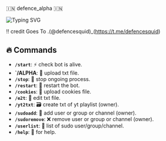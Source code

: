 <h1 align= "center ">
</h1>
  🇮🇳 defence_alpha 🇮🇳

 ![Typing SVG](https://readme-typing-svg.herokuapp.com/?lines=Welcome+To+Txt+Uploader+Bot+!)


!! credit Goes To .(@defencesquid)_(https://t.me/defencesquid)
## 🔥 Commands

- **`/start`**: ⚡ check bot is alive.
- **`/ALPHA**:  📁 upload txt file.
- **`/stop`**: 🛑 stop ongoing process.
- **`/restart`**: 🔮 restart the bot.
- **`/cookies`**: 🍪 upload cookies file.
- **`/e2t`**: 📝 edit txt file.
- **`/yt2txt`**: 🗃️ create txt of yt playlist (owner).
- **`/sudoadd`**: 🎊 add user or group or channel (owner).
- **`/sudoremove`**: ❌ remove user or group or channel (owner).
- **`/userlist`**: 📜 list of sudo user/group/channel.
- **`/help`**: 🎉 for help.

<!---
defencealpha/defencealpha is a ✨ special ✨ repository because its `README.md` (this file) appears on your GitHub profile.
You can click the Preview link to take a look at your changes.
--->
